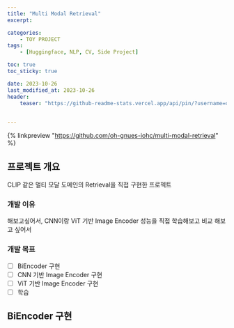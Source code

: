 ```yaml
---
title: "Multi Modal Retrieval"
excerpt:

categories: 
    - TOY PROJECT
tags:
    - [Huggingface, NLP, CV, Side Project]

toc: true
toc_sticky: true

date: 2023-10-26
last_modified_at: 2023-10-26
header:
    teaser: "https://github-readme-stats.vercel.app/api/pin/?username=oh-gnues-iohc&repo=multi-modal-retrieval"

    
---
```



{% linkpreview "https://github.com/oh-gnues-iohc/multi-modal-retrieval" %}


## 프로젝트 개요

CLIP 같은 멀티 모달 도메인의 Retrieval을 직접 구현한 프로젝트

### 개발 이유

해보고싶어서, CNN이랑 ViT 기반 Image Encoder 성능을 직접 학습해보고 비교 해보고 싶어서

### 개발 목표

- [ ] BiEncoder 구현
- [ ] CNN 기반 Image Encoder 구현
- [ ] ViT 기반 Image Encoder 구현
- [ ] 학습

## BiEncoder 구현